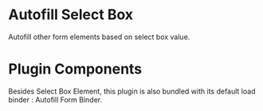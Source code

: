 # Autofill Select Box

Autofill other form elements based on select box value.

# Plugin Components

Besides Select Box Element, this plugin is also bundled with its default load binder : Autofill Form Binder.